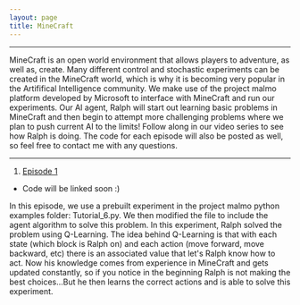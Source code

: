 ```yaml
---
layout: page
title: MineCraft
---
```



----
MineCraft is an open world environment that allows players to adventure, as well as, create. Many different control and stochastic experiments can be created in the MineCraft world, which is why it is becoming very popular in the Artififical Intelligence community. We make use of the project malmo platform developed by Microsoft to interface with MineCraft and run our experiments. Our AI agent, Ralph will start out learning basic problems in MineCraft and then begin to attempt more challenging problems where we plan to push current AI to the limits! Follow along in our video series to see how Ralph is doing. The code for each episode will also be posted as well, so feel free to contact me with any questions. 

----



1. [Episode 1](https://youtu.be/36dcvShKctM)
* Code will be linked soon :)

In this episode, we use a prebuilt experiment in the project malmo python examples folder: Tutorial_6.py. We then modified the file to include the agent algorithm to solve this problem. In this experiment, Ralph solved the problem using Q-Learning. The idea behind Q-Learning is that with each state (which block is Ralph on) and each action (move forward, move backward, etc) there is an associated value that let's Ralph know how to act. Now his knowledge comes from experience in MineCraft and gets updated constantly, so if you notice in the beginning Ralph is not making the best choices...But he then learns the correct actions and is able to solve this experiment. 
